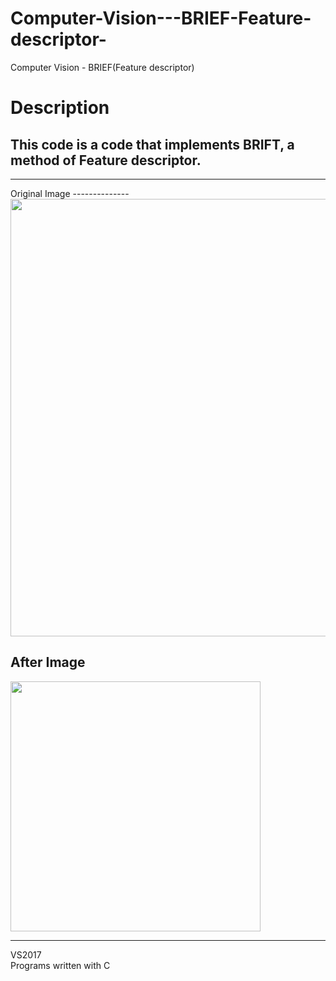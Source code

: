 # Computer-Vision---BRIEF-Feature-descriptor-
Computer Vision - BRIEF(Feature descriptor)


Description
===========
  
This code is a code that implements BRIFT, a method of Feature descriptor.  
----------------------------------------------
  
<hr/>  
Original Image 
--------------
<img width="700" src="https://user-images.githubusercontent.com/44941601/71888995-95fc3780-3184-11ea-932c-612efb9dbf22.jpg">

After Image 
-----------
<img width="400" src="https://user-images.githubusercontent.com/44941601/71888981-90065680-3184-11ea-80a2-aba5394ba7f9.jpg">

<hr/>


VS2017  
Programs written with C
